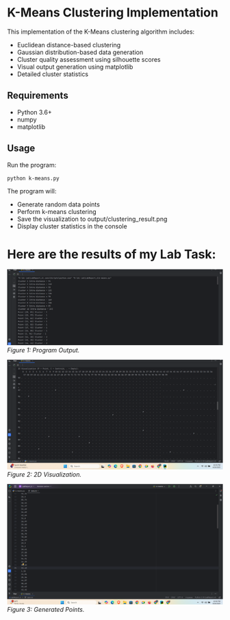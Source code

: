 # K-Means Clustering Implementation

This implementation of the K-Means clustering algorithm includes:
- Euclidean distance-based clustering
- Gaussian distribution-based data generation
- Cluster quality assessment using silhouette scores
- Visual output generation using matplotlib
- Detailed cluster statistics

## Requirements
- Python 3.6+
- numpy
- matplotlib

## Usage
 Run the program:
```bash
python k-means.py
```

The program will:
- Generate random data points
- Perform k-means clustering
- Save the visualization to output/clustering_result.png
- Display cluster statistics in the console

# Here are the results of my Lab Task:

![](./output/1.png)  
*Figure 1: Program Output.*

![](./output/2.png)  
*Figure 2: 2D Visualization.*

![](./output/3.png)  
*Figure 3: Generated Points.*


